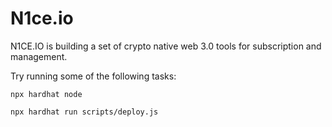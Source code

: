 # N1ce.io
N1CE.IO is building a set of crypto native web 3.0 tools for subscription and management.


Try running some of the following tasks:

```shell
npx hardhat node

npx hardhat run scripts/deploy.js
```
